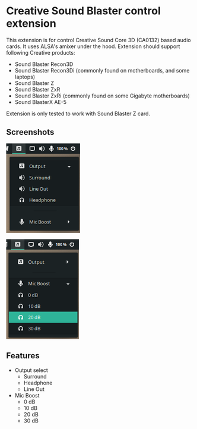 # Creative Sound Blaster control extension

This extension is for control Creative Sound Core 3D (CA0132) based audio cards. It uses ALSA's amixer under the hood. Extension should support following Creative products:
- Sound Blaster Recon3D
- Sound Blaster Recon3Di (commonly found on motherboards, and some laptops)
- Sound Blaster Z
- Sound Blaster ZxR
- Sound Blaster ZxRi (commonly found on some Gigabyte motherboards)
- Sound BlasterX AE-5

Extension is only tested to work with Sound Blaster Z card.

## Screenshots
![Screenshot 1](/screenshots/1.png?raw=true "Screenshot 1")

![Screenshot 2](/screenshots/2.png?raw=true "Screenshot 2")

## Features
- Output select
  - Surround
  - Headphone
  - Line Out
- Mic Boost
  - 0 dB
  - 10 dB
  - 20 dB
  - 30 dB
